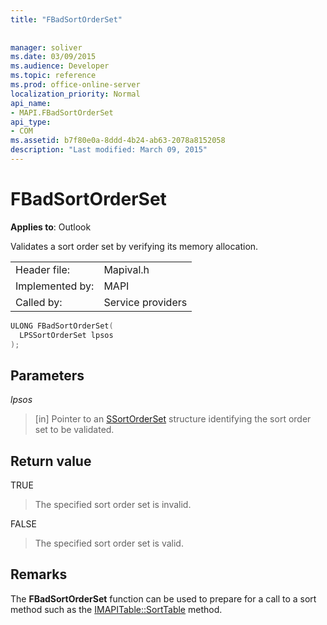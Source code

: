 ```yaml
---
title: "FBadSortOrderSet"
 
 
manager: soliver
ms.date: 03/09/2015
ms.audience: Developer
ms.topic: reference
ms.prod: office-online-server
localization_priority: Normal
api_name:
- MAPI.FBadSortOrderSet
api_type:
- COM
ms.assetid: b7f80e0a-8ddd-4b24-ab63-2078a8152058
description: "Last modified: March 09, 2015"
---
```


# FBadSortOrderSet

  
  
**Applies to**: Outlook 
  
Validates a sort order set by verifying its memory allocation. 
  
|||
|:-----|:-----|
|Header file:  <br/> |Mapival.h  <br/> |
|Implemented by:  <br/> |MAPI  <br/> |
|Called by:  <br/> |Service providers  <br/> |
   
```cpp
ULONG FBadSortOrderSet(
  LPSSortOrderSet lpsos
);
```

## Parameters

 _lpsos_
  
> [in] Pointer to an [SSortOrderSet](ssortorderset.md) structure identifying the sort order set to be validated. 
    
## Return value

TRUE 
  
> The specified sort order set is invalid. 
    
FALSE 
  
> The specified sort order set is valid.
    
## Remarks

The **FBadSortOrderSet** function can be used to prepare for a call to a sort method such as the [IMAPITable::SortTable](imapitable-sorttable.md) method. 
  

